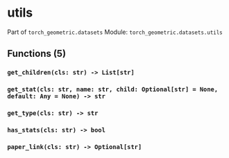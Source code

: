 # utils

Part of `torch_geometric.datasets`
Module: `torch_geometric.datasets.utils`

## Functions (5)

### `get_children(cls: str) -> List[str]`

### `get_stat(cls: str, name: str, child: Optional[str] = None, default: Any = None) -> str`

### `get_type(cls: str) -> str`

### `has_stats(cls: str) -> bool`

### `paper_link(cls: str) -> Optional[str]`
